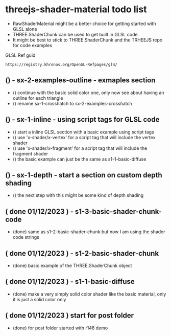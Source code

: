 # threejs-shader-material todo list

* RawShaderMaterial might be a better choice for getting started with GLSL alone
* THREE.ShaderChunk can be used to get built in GLSL code
* It might be best to stick to THREE.ShaderChunk and the TRHEEJS repo for code examples

GLSL Ref guid

```
https://registry.khronos.org/OpenGL-Refpages/gl4/
```

<!-- Section ideas -->

## () - sx-2-examples-outline - exmaples section
* () continue with the basic solid color one, only now see about having an outline for each triangle
* () rename sx-1-crosshatch to sx-2-examples-crosshatch

## () - sx-1-inline - using script tags for GLSL code
* () start a inline GLSL section with a basic example using script tags
* () use 'x-shader/x-vertex' for a script tag that will include the vertex shader
* () use 'x-shader/x-fragment' for a script tag that will include the fragment shader
* () the basic example can just be the same as s1-1-basic-diffuse

## () - sx-1-depth - start a section on custom depth shading
* () the next step with this might be some kind of depth shading

<!-- NEXT -->


<!-- DONE -->

## ( done 01/12/2023 ) - s1-3-basic-shader-chunk-code
* (done) same as s1-2-basic-shader-chunk but now I am using the shader code strings

## ( done 01/12/2023 ) - s1-2-basic-shader-chunk
* (done) basic example of the THREE.ShaderChunk object

## ( done 01/12/2023 ) - s1-1-basic-diffuse
* (done) make a very simply solid color shader like the basic material, only it is just a solid color only

## ( done 01/12/2023 ) start for post folder
* (done) for post folder started with r146 demo
